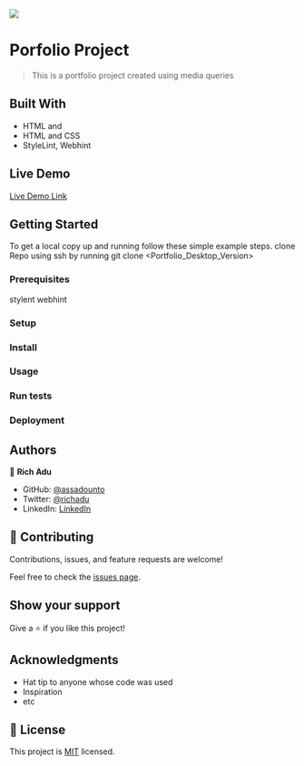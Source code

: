 ![](https://img.shields.io/badge/Microverse-blueviolet)

# Porfolio Project

> This is a portfolio project created using media queries


## Built With

- HTML and 
- HTML and CSS
- StyleLint, Webhint

## Live Demo 

[Live Demo Link](https://assadounto.github.io/Portfolio_Deskstop_Version/)


## Getting Started


To get a local copy up and running follow these simple example steps.
clone Repo using ssh by running git clone <Portfolio_Desktop_Version>

### Prerequisites
stylent
webhint 

### Setup

### Install

### Usage

### Run tests

### Deployment



## Authors

👤 **Rich Adu**

- GitHub: [@assadounto](https://github.com/assadohonto)
- Twitter: [@richadu](https://twitter.com/twitterhandle)
- LinkedIn: [LinkedIn](https://linkedin.com/in/linkedinhandle)


## 🤝 Contributing

Contributions, issues, and feature requests are welcome!

Feel free to check the [issues page](../../issues/).

## Show your support

Give a ⭐️ if you like this project!

## Acknowledgments

- Hat tip to anyone whose code was used
- Inspiration
- etc

## 📝 License

This project is [MIT](./MIT.md) licensed.
